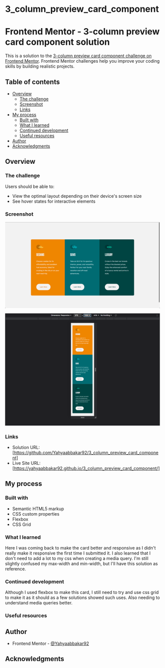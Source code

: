 # 3_column_preview_card_component

# Frontend Mentor - 3-column preview card component solution

This is a solution to the [3-column preview card component challenge on Frontend Mentor](https://www.frontendmentor.io/challenges/3column-preview-card-component-pH92eAR2-). Frontend Mentor challenges help you improve your coding skills by building realistic projects. 

## Table of contents

- [Overview](#overview)
  - [The challenge](#the-challenge)
  - [Screenshot](#screenshot)
  - [Links](#links)
- [My process](#my-process)
  - [Built with](#built-with)
  - [What I learned](#what-i-learned)
  - [Continued development](#continued-development)
  - [Useful resources](#useful-resources)
- [Author](#author)
- [Acknowledgments](#acknowledgments)

## Overview

### The challenge

Users should be able to:

- View the optimal layout depending on their device's screen size
- See hover states for interactive elements

### Screenshot

![](imgs/desktop-screenshot.png)

![](imgs/mobile-screenshot.png) 


### Links

- Solution URL: [https://github.com/Yahyaabbakar92/3_column_preview_card_component]
- Live Site URL: [https://yahyaabbakar92.github.io/3_column_preview_card_component/]

## My process

### Built with

- Semantic HTML5 markup
- CSS custom properties
- Flexbox
- CSS Grid

### What I learned

Here I was coming back to make the card better and responsive as I didn't really make it responsive the first time I submitted it. I 
also learned that I don't need to add a lot to my css when creating a media query. I'm still slightly confused my max-width and min-width, but I'll have this solution as reference.

### Continued development

Although I used flexbox to make this card, I still need to try and use css grid to make it as it should as a few solutions showed such uses. Also needing to understand media queries better.

### Useful resources


## Author

- Frontend Mentor - [@Yahyaabbakar92](https://www.frontendmentor.io/profile/Yahyaabbakar92)

## Acknowledgments

